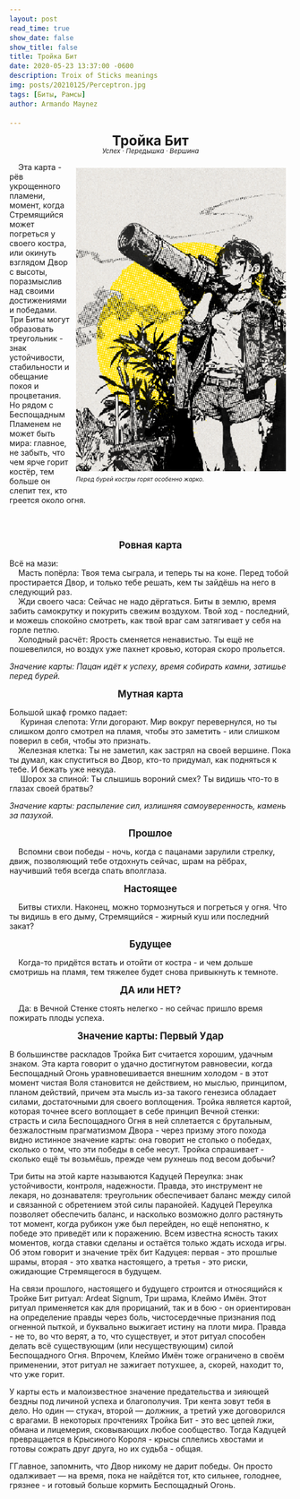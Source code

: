 ```yaml
---
layout: post
read_time: true
show_date: false
show_title: false
title: Тройка Бит 
date: 2020-05-23 13:37:00 -0600
description: Troix of Sticks meanings
img: posts/20210125/Perceptron.jpg 
tags: [Биты, Рамсы]
author: Armando Maynez

---
```

<style>
   p.dline {
    line-height: 0.9;
   }
     </style>
<p style="text-align: center;" class="dline"><big><big><big><b>Тройка Бит</b></big></big></big><br>
<small><i>Успех · Передышка · Вершина</i></small></p>


<div style="float: right; margin: 10px;">
  <img src="./assets/img/posts/stock/yellow.png" alt="Description" width="375" />
  <p style="margin: 5px 0; font-size: 0.9em; line-height: 0.92;"><small><i> Перед бурей костры горят особенно жарко. </i></small></p>
</div>                                                                      
<!-- Подпись форматируется лайнбрейками -->

&nbsp;&nbsp;&nbsp;&nbsp;Эта карта - рёв укрощенного пламени, момент, когда Стремящийся может погреться у своего костра, или окинуть взглядом Двор с высоты, поразмыслив над своими достижениями и победами. Три Биты могут образовать треугольник - знак устойчивости, стабильности и обещание покоя и процветания. Но рядом с Беспощадным Пламенем не может быть мира: главное, не забыть, что чем ярче горит костёр, тем больше он слепит тех, кто греется около огня. 


   

<!-- Текст выше не длиннее этого + выравнивание -->

<br>
<br>

<p style="text-align: center;"><big><b>Ровная карта</b></big></p>

  Всё на мази: <br>
&nbsp;&nbsp;&nbsp;&nbsp;Масть попёрла: Твоя тема сыграла, и теперь ты на коне. Перед тобой простирается Двор, и только тебе решать, кем ты зайдёшь на него в следующий раз. <br>
&nbsp;&nbsp;&nbsp;&nbsp;Жди своего часа: Сейчас не надо дёргаться. Биты в землю, время забить самокрутку и покурить свежим воздухом. Твой ход - последний, и можешь спокойно смотреть, как твой враг сам затягивает у себя на горле петлю. <br>
&nbsp;&nbsp;&nbsp;&nbsp;Холодный расчёт: Ярость сменяется ненавистью. Ты ещё не пошевелился, но воздух уже пахнет кровью, которая скоро прольется. <br>

<i>Значение карты: Пацан идёт к успеху, время собирать камни, затишье перед бурей.  </i>

<p style="text-align: center;"><big><b>Мутная карта</b></big></p>

  Большой шкаф громко падает: <br>
&nbsp;&nbsp;&nbsp;&nbsp; Куриная слепота: Угли догорают. Мир вокруг перевернулся, но ты слишком долго смотрел на пламя, чтобы это заметить - или слишком поверил в себя, чтобы это признать.<br>
&nbsp;&nbsp;&nbsp;&nbsp;Железная клетка: Ты не заметил, как застрял на своей вершине. Пока ты думал, как спуститься во Двор, кто-то придумал, как подняться к тебе. И бежать уже некуда.<br>
&nbsp;&nbsp;&nbsp;&nbsp; Шорох за спиной: Ты слышишь вороний смех? Ты видишь что-то в глазах своей братвы?<br>

<i>Значение карты: распыление сил, излишняя самоуверенность, камень за пазухой. </i>
 

<p style="text-align: center;"><big><b>Прошлое</b></big></p>

&nbsp;&nbsp;&nbsp;&nbsp;Вспомни свои победы - ночь, когда с пацанами зарулили стрелку, движ, позволяющий тебе отдохнуть сейчас, шрам на рёбрах, научивший тебя всегда спать вполглаза.



<p style="text-align: center;"><big><b>Настоящее</b></big></p>

&nbsp;&nbsp;&nbsp;&nbsp;Битвы стихли. Наконец, можно тормознуться и погреться у огня. Что ты видишь в его дыму, Стремящийся - жирный куш или последний закат? 

<p style="text-align: center;"><big><b>Будущее</b></big></p>

&nbsp;&nbsp;&nbsp;&nbsp;Когда-то придётся встать и отойти от костра - и чем дольше смотришь на пламя, тем тяжелее будет снова привыкнуть к темноте. 

   
<p style="text-align: center;"><big><b>ДА или НЕТ?</b></big></p>

 &nbsp;&nbsp;&nbsp;&nbsp;Да: в Вечной Стенке стоять нелегко - но сейчас пришло время пожирать плоды успеха. 

   

<p style="text-align: center;"><big><b>Значение карты: Первый Удар</b></big></p>

   В большинстве раскладов Тройка Бит считается хорошим, удачным знаком. Эта карта говорит о удачно достигнутом равновесии, когда Беспощадный Огонь уравновешивается внешним холодом - в этот момент чистая Воля становится не действием, но мыслью, принципом, планом действий, причем эта мысль из-за такого генезиса обладает силами, достаточными для своего воплощения. Тройка является картой, которая точнее всего воплощает в себе принцип Вечной стенки: страсть и сила Беспощадного Огня в ней сплетается с брутальным, безжалостным прагматизмом Двора - через призму этого похода видно истинное значение карты: она говорит не столько о победах, сколько о том, что эти победы в себе несут. Тройка спрашивает - сколько ещё ты возьмёшь, прежде чем рухнешь под весом добычи?  <br>

Три биты на этой карте называются Кадуцей Переулка: знак устойчивости, контроля, надежности. Правда, это инструмент не лекаря, но дознавателя: треугольник обеспечивает баланс между силой и связанной с обретением этой силы паранойей. Кадуцей Переулка позволяет обеспечить баланс, и насколько возможно долго растянуть тот момент, когда рубикон уже был перейден, но ещё непонятно, к победе это приведёт или к поражению. Всем известна ясность таких моментов, когда ставки сделаны и остаётся только ждать исхода игры. Об этом говорит и значение трёх бит Кадуцея: первая - это прошлые шрамы, вторая - это хватка настоящего, а третья - это риски, ожидающие Стремящегося в будущем.  <br>

На связи прошлого, настоящего и будущего строится и относящийся к Тройке Бит ритуал: Ardeat Signum, Три шрама, Клеймо Имён. Этот ритуал применяется как для прорицаний, так и в бою - он ориентирован на определение правды через боль, чистосердечные признания под огненной пыткой, и буквально выжигает истину на плоти мира. Правда - не то, во что верят, а то, что существует, и этот ритуал способен делать всё существующим (или несуществующим) силой Беспощадного Огня. Впрочем, Клеймо Имён тоже ограничено в своём применении, этот ритуал не зажигает потухшее, а, скорей, находит то, что уже горит.  <br>

У карты есть и малоизвестное значение предательства и зияющей бездны под личиной успеха и благополучия. Три кента зовут тебя в дело. Но один — стукач, второй — должник, а третий уже договорился с врагами. В некоторых прочтениях Тройка Бит - это вес цепей лжи, обмана и лицемерия, сковывающих любое сообщество. Тогда Кадуцей превращается в Крысиного Короля - крысы сплелись хвостами и готовы сожрать друг друга, но их судьба - общая.  <br>

ГГлавное, запомнить, что Двор никому не дарит победы. Он просто одалживает — на время, пока не найдётся тот, кто сильнее, голоднее, грязнее - и готовый больше кормить Беспощадный Огонь. <br>
